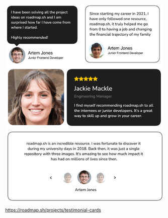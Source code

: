 ![Attachements/testimonials-min-3j2j4.png](https://github.com/MosabSalman999/WebDev-Testimonial-Cards/blob/f170dbd7d4ef24e133ab7abb55734b8b0c1bc7a9/Attachements/testimonials-min-3j2j4.png)

https://roadmap.sh/projects/testimonial-cards

